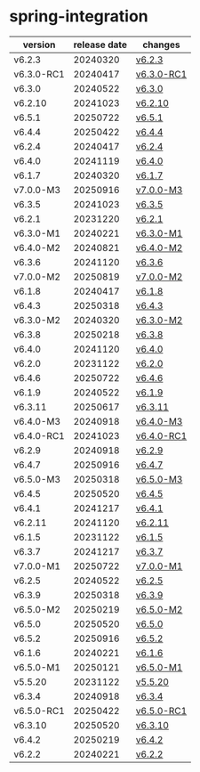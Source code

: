 # spring-integration	


|version|release date|changes|
|---|---|---|
|v6.2.3|20240320|[v6.2.3](./v6.2.3-20240320.md)|
|v6.3.0-RC1|20240417|[v6.3.0-RC1](./v6.3.0-RC1-20240417.md)|
|v6.3.0|20240522|[v6.3.0](./v6.3.0-20240522.md)|
|v6.2.10|20241023|[v6.2.10](./v6.2.10-20241023.md)|
|v6.5.1|20250722|[v6.5.1](./v6.5.1-20250722.md)|
|v6.4.4|20250422|[v6.4.4](./v6.4.4-20250422.md)|
|v6.2.4|20240417|[v6.2.4](./v6.2.4-20240417.md)|
|v6.4.0|20241119|[v6.4.0](./v6.4.0-20241119.md)|
|v6.1.7|20240320|[v6.1.7](./v6.1.7-20240320.md)|
|v7.0.0-M3|20250916|[v7.0.0-M3](./v7.0.0-M3-20250916.md)|
|v6.3.5|20241023|[v6.3.5](./v6.3.5-20241023.md)|
|v6.2.1|20231220|[v6.2.1](./v6.2.1-20231220.md)|
|v6.3.0-M1|20240221|[v6.3.0-M1](./v6.3.0-M1-20240221.md)|
|v6.4.0-M2|20240821|[v6.4.0-M2](./v6.4.0-M2-20240821.md)|
|v6.3.6|20241120|[v6.3.6](./v6.3.6-20241120.md)|
|v7.0.0-M2|20250819|[v7.0.0-M2](./v7.0.0-M2-20250819.md)|
|v6.1.8|20240417|[v6.1.8](./v6.1.8-20240417.md)|
|v6.4.3|20250318|[v6.4.3](./v6.4.3-20250318.md)|
|v6.3.0-M2|20240320|[v6.3.0-M2](./v6.3.0-M2-20240320.md)|
|v6.3.8|20250218|[v6.3.8](./v6.3.8-20250218.md)|
|v6.4.0|20241120|[v6.4.0](./v6.4.0-20241120.md)|
|v6.2.0|20231122|[v6.2.0](./v6.2.0-20231122.md)|
|v6.4.6|20250722|[v6.4.6](./v6.4.6-20250722.md)|
|v6.1.9|20240522|[v6.1.9](./v6.1.9-20240522.md)|
|v6.3.11|20250617|[v6.3.11](./v6.3.11-20250617.md)|
|v6.4.0-M3|20240918|[v6.4.0-M3](./v6.4.0-M3-20240918.md)|
|v6.4.0-RC1|20241023|[v6.4.0-RC1](./v6.4.0-RC1-20241023.md)|
|v6.2.9|20240918|[v6.2.9](./v6.2.9-20240918.md)|
|v6.4.7|20250916|[v6.4.7](./v6.4.7-20250916.md)|
|v6.5.0-M3|20250318|[v6.5.0-M3](./v6.5.0-M3-20250318.md)|
|v6.4.5|20250520|[v6.4.5](./v6.4.5-20250520.md)|
|v6.4.1|20241217|[v6.4.1](./v6.4.1-20241217.md)|
|v6.2.11|20241120|[v6.2.11](./v6.2.11-20241120.md)|
|v6.1.5|20231122|[v6.1.5](./v6.1.5-20231122.md)|
|v6.3.7|20241217|[v6.3.7](./v6.3.7-20241217.md)|
|v7.0.0-M1|20250722|[v7.0.0-M1](./v7.0.0-M1-20250722.md)|
|v6.2.5|20240522|[v6.2.5](./v6.2.5-20240522.md)|
|v6.3.9|20250318|[v6.3.9](./v6.3.9-20250318.md)|
|v6.5.0-M2|20250219|[v6.5.0-M2](./v6.5.0-M2-20250219.md)|
|v6.5.0|20250520|[v6.5.0](./v6.5.0-20250520.md)|
|v6.5.2|20250916|[v6.5.2](./v6.5.2-20250916.md)|
|v6.1.6|20240221|[v6.1.6](./v6.1.6-20240221.md)|
|v6.5.0-M1|20250121|[v6.5.0-M1](./v6.5.0-M1-20250121.md)|
|v5.5.20|20231122|[v5.5.20](./v5.5.20-20231122.md)|
|v6.3.4|20240918|[v6.3.4](./v6.3.4-20240918.md)|
|v6.5.0-RC1|20250422|[v6.5.0-RC1](./v6.5.0-RC1-20250422.md)|
|v6.3.10|20250520|[v6.3.10](./v6.3.10-20250520.md)|
|v6.4.2|20250219|[v6.4.2](./v6.4.2-20250219.md)|
|v6.2.2|20240221|[v6.2.2](./v6.2.2-20240221.md)|
